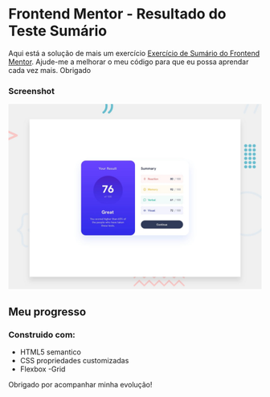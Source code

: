 # Frontend Mentor - Resultado do Teste Sumário

Aqui está a solução de mais um exercício [Exercício de Sumário do Frontend Mentor](https://www.frontendmentor.io/challenges/results-summary-component-CE_K6s0maV). Ajude-me a melhorar o meu código para que eu possa aprendar cada vez mais. Obrigado 


### Screenshot

![](design/desktop-preview.jpg)

## Meu progresso

### Construido com:

- HTML5 semantico
- CSS propriedades customizadas
- Flexbox
-Grid

Obrigado por acompanhar minha evolução!